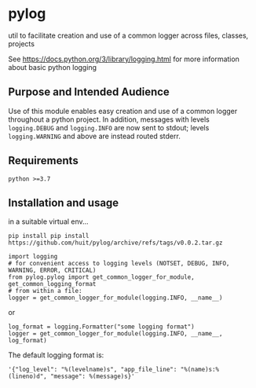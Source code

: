 # pylog
util to facilitate creation and use of a common logger across files, classes, projects

See https://docs.python.org/3/library/logging.html for more information about basic python logging

## Purpose and Intended Audience

Use of this module enables easy creation and use of a common logger throughout a python project. In addition, 
messages with levels `logging.DEBUG` and `logging.INFO` are now sent to stdout; levels `logging.WARNING` and above
are instead routed stderr.

## Requirements

    python >=3.7

## Installation and usage

in a suitable virtual env...
```
pip install pip install https://github.com/huit/pylog/archive/refs/tags/v0.0.2.tar.gz

import logging
# for convenient access to logging levels (NOTSET, DEBUG, INFO, WARNING, ERROR, CRITICAL)
from pylog.pylog import get_common_logger_for_module, get_common_logging_format
# from within a file:
logger = get_common_logger_for_module(logging.INFO, __name__)
```
or
```
log_format = logging.Formatter("some logging format")
logger = get_common_logger_for_module(logging.INFO, __name__, log_format)
```
The default logging format is:
```
'{"log_level": "%(levelname)s", "app_file_line": "%(name)s:%(lineno)d", "message": %(message)s}'
```